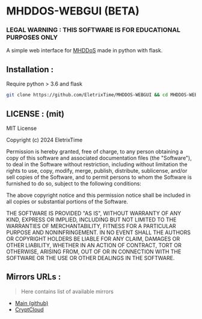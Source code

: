 # MHDDOS-WEBGUI (BETA)
### LEGAL WARNING : THIS SOFTWARE IS FOR EDUCATIONAL PURPOSES ONLY


A simple web interface for [MHDDoS](https://github.com/MatrixTM/MHDDoS) made in python with flask.
## Installation :

Require python > 3.6 and flask

```bash
git clone https://github.com/EletrixTime/MHDDOS-WEBGUI && cd MHDDOS-WEBGUI && pip install -r requirements.txt && python3 app.py
````


## LICENSE : (mit)
MIT License

Copyright (c) 2024 EletrixTime

Permission is hereby granted, free of charge, to any person obtaining a copy
of this software and associated documentation files (the "Software"), to deal
in the Software without restriction, including without limitation the rights
to use, copy, modify, merge, publish, distribute, sublicense, and/or sell
copies of the Software, and to permit persons to whom the Software is
furnished to do so, subject to the following conditions:

The above copyright notice and this permission notice shall be included in all
copies or substantial portions of the Software.

THE SOFTWARE IS PROVIDED "AS IS", WITHOUT WARRANTY OF ANY KIND, EXPRESS OR
IMPLIED, INCLUDING BUT NOT LIMITED TO THE WARRANTIES OF MERCHANTABILITY,
FITNESS FOR A PARTICULAR PURPOSE AND NONINFRINGEMENT. IN NO EVENT SHALL THE
AUTHORS OR COPYRIGHT HOLDERS BE LIABLE FOR ANY CLAIM, DAMAGES OR OTHER
LIABILITY, WHETHER IN AN ACTION OF CONTRACT, TORT OR OTHERWISE, ARISING FROM,
OUT OF OR IN CONNECTION WITH THE SOFTWARE OR THE USE OR OTHER DEALINGS IN THE
SOFTWARE.

## Mirrors URLs :

> Here contains list of available mirrors

- [Main (github)](https://github.com/EletrixTime/MHDDOS-WEBGUI)
- [CryptCloud](https://cryptcloud.eletrix.fr)
